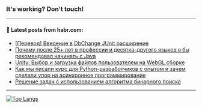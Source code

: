 ### It's working? Don't touch!

---
<!--
#### 🛠️ Technical stack:

![C++](https://img.shields.io/badge/C++-informational?logo=c%2B%2B&style=flat&logoColor=white&color=9C033A)
![Java](https://img.shields.io/badge/Java-informational?logo=java&style=flat&logoColor=white&color=007396)
![Kotlin](https://img.shields.io/badge/Kotlin-informational?logo=Kotlin&style=flat&logoColor=white&color=0095D5)
![JS](https://img.shields.io/badge/JS-informational?logo=javaScript&style=flat&logoColor=black&color=F7Df1E) <br>
![HTML5](https://img.shields.io/badge/HTML5-informational?logo=html5&style=flat&logoColor=white&color=E34F26)
![CSS3](https://img.shields.io/badge/CSS3-informational?logo=css3&style=flat&logoColor=white&color=157286)
![Sass](https://img.shields.io/badge/Saas-informational?logo=sass&style=flat&logoColor=white&color=hotpink)
![PHP](https://img.shields.io/badge/PHP-informational?logo=php&style=flat&logoColor=white&color=777BB4) <br>
![WebPAck](https://img.shields.io/badge/WebPack-informational?logo=webPack&style=flat&logoColor=white&color=FF6F00)
![Bootstrap](https://img.shields.io/badge/Bootstrap-informational?logo=Bootstrap&style=flat&logoColor=white&color=7952B3)
![MySQL](https://img.shields.io/badge/MySQL-informational?logo=MySQL&style=flat&logoColor=white&color=00f) <br>
![NodeJS](https://img.shields.io/badge/NodeJS-informational?logo=node.js&style=flat&logoColor=white&color=43853D)
![Spring](https://img.shields.io/badge/Spring-informational?logo=Spring&style=flat&logoColor=white&color=0A9EDC)
![Angular](https://img.shields.io/badge/Vue-informational?logo=vue.js&style=flat&logoColor=white&color=red)
![Git](https://img.shields.io/badge/Git-informational?logo=git&style=flat&logoColor=white&color=darkorange)

___
-->

#### 💬 Latest posts from habr.com:

<!-- BLOG-POST-LIST:START -->
- [[Перевод] Введение в DbChange JUnit расширение](https://habr.com/ru/post/684692/?utm_source=habrahabr&utm_medium=rss&utm_campaign=684692)
- [Почему после 25+ лет в профессии и десятка-другого языков я бы рекомендовал начинать с Java](https://habr.com/ru/post/684786/?utm_source=habrahabr&utm_medium=rss&utm_campaign=684786)
- [Unity: Выбор и загрузка файлов пользователем на WebGL сборке](https://habr.com/ru/post/684772/?utm_source=habrahabr&utm_medium=rss&utm_campaign=684772)
- [Как мы писали курс для Python-разработчиков с опытом и зачем сделали упор на асинхронное программирование](https://habr.com/ru/post/684486/?utm_source=habrahabr&utm_medium=rss&utm_campaign=684486)
- [Решение задач с использованием алгоритма бинарного поиска](https://habr.com/ru/post/684756/?utm_source=habrahabr&utm_medium=rss&utm_campaign=684756)
<!-- BLOG-POST-LIST:END -->

---

[![Top Langs](https://github-readme-stats.vercel.app/api/top-langs/?username=zloylis&layout=compact&hide_border=true&theme=dracula)](https://github.com/zloylis)
